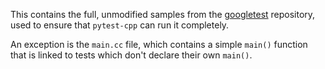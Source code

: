 This contains the full, unmodified samples from the
[googletest](https://github.com/google/googletest) repository, used to ensure
that `pytest-cpp` can run it completely.

An exception is the `main.cc` file, which contains a simple `main()` function
that is linked to tests which don't declare their own `main()`.
